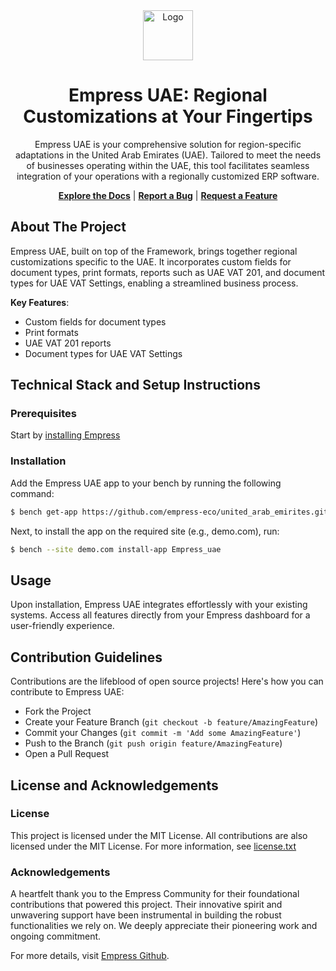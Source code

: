
<div align="center">

<img src="https://grow.empress.eco/uploads/default/original/2X/1/1f1e1044d3864269d2a613577edb9763890422ab.png" alt="Logo" width="80" height="80">

# Empress UAE: Regional Customizations at Your Fingertips

Empress UAE is your comprehensive solution for region-specific adaptations in the United Arab Emirates (UAE). Tailored to meet the needs of businesses operating within the UAE, this tool facilitates seamless integration of your operations with a regionally customized ERP software.

[**Explore the Docs**](https://grow.empress.eco/) | [**Report a Bug**](https://github.com/empress-eco/united_arab_emirites/issues) | [**Request a Feature**](https://github.com/empress-eco/united_arab_emirites/issues)

</div>

## About The Project

Empress UAE, built on top of the Framework, brings together regional customizations specific to the UAE. It incorporates custom fields for document types, print formats, reports such as UAE VAT 201, and document types for UAE VAT Settings, enabling a streamlined business process.

**Key Features**:
- Custom fields for document types
- Print formats
- UAE VAT 201 reports
- Document types for UAE VAT Settings

## Technical Stack and Setup Instructions

### Prerequisites
Start by [installing Empress](https://github.com/Empress/bench#installation)

### Installation
Add the Empress UAE app to your bench by running the following command:

```sh
$ bench get-app https://github.com/empress-eco/united_arab_emirites.git
```

Next, to install the app on the required site (e.g., demo.com), run:

```sh
$ bench --site demo.com install-app Empress_uae
```

## Usage
Upon installation, Empress UAE integrates effortlessly with your existing systems. Access all features directly from your Empress dashboard for a user-friendly experience.

## Contribution Guidelines
Contributions are the lifeblood of open source projects! Here's how you can contribute to Empress UAE:

- Fork the Project
- Create your Feature Branch (`git checkout -b feature/AmazingFeature`)
- Commit your Changes (`git commit -m 'Add some AmazingFeature'`)
- Push to the Branch (`git push origin feature/AmazingFeature`)
- Open a Pull Request

## License and Acknowledgements

### License
This project is licensed under the MIT License. All contributions are also licensed under the MIT License. For more information, see [license.txt](https://github.com/empress-eco/united_arab_emirites/blob/develop/license.txt)

### Acknowledgements
A heartfelt thank you to the Empress Community for their foundational contributions that powered this project. Their innovative spirit and unwavering support have been instrumental in building the robust functionalities we rely on. We deeply appreciate their pioneering work and ongoing commitment. 

For more details, visit [Empress Github](https://github.com/empress-eco/).
